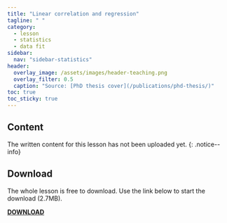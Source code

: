 ```yaml
---
title: "Linear correlation and regression"
tagline: " "
category:
  - lesson
  - statistics
  - data fit
sidebar:
  nav: "sidebar-statistics"
header:
  overlay_image: /assets/images/header-teaching.png
  overlay_filter: 0.5
  caption: "Source: [PhD thesis cover](/publications/phd-thesis/)"
toc: true
toc_sticky: true
---
```


## Content

The written content for this lesson has not been uploaded yet.
{: .notice--info}

## Download

The whole lesson is free to download. Use the link below to start the download (2.7MB).

<a href="https://mega.nz/file/PZ0TyLqS#Km9gbZ5C7VtuuG0Mnq2nFPV6hjdsI296UVElTNsMxTA" class="btn btn--success"><b>DOWNLOAD</b></a>
